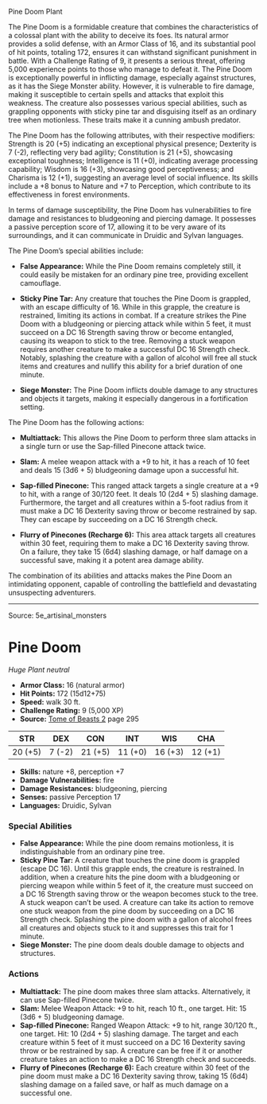 <MonsterName/>Pine Doom</MonsterName>
<CreatureType/>Plant</CreatureType>

<summary>The Pine Doom is a formidable creature that combines the characteristics of a colossal plant with the ability to deceive its foes. Its natural armor provides a solid defense, with an Armor Class of 16, and its substantial pool of hit points, totaling 172, ensures it can withstand significant punishment in battle. With a Challenge Rating of 9, it presents a serious threat, offering 5,000 experience points to those who manage to defeat it. The Pine Doom is exceptionally powerful in inflicting damage, especially against structures, as it has the Siege Monster ability. However, it is vulnerable to fire damage, making it susceptible to certain spells and attacks that exploit this weakness. The creature also possesses various special abilities, such as grappling opponents with sticky pine tar and disguising itself as an ordinary tree when motionless. These traits make it a cunning ambush predator.</summary>

<detail>

The Pine Doom has the following attributes, with their respective modifiers: Strength is 20 (+5) indicating an exceptional physical presence; Dexterity is 7 (-2), reflecting very bad agility; Constitution is 21 (+5), showcasing exceptional toughness; Intelligence is 11 (+0), indicating average processing capability; Wisdom is 16 (+3), showcasing good perceptiveness; and Charisma is 12 (+1), suggesting an average level of social influence. Its skills include a +8 bonus to Nature and +7 to Perception, which contribute to its effectiveness in forest environments.

In terms of damage susceptibility, the Pine Doom has vulnerabilities to fire damage and resistances to bludgeoning and piercing damage. It possesses a passive perception score of 17, allowing it to be very aware of its surroundings, and it can communicate in Druidic and Sylvan languages.

The Pine Doom’s special abilities include:

- **False Appearance:** While the Pine Doom remains completely still, it could easily be mistaken for an ordinary pine tree, providing excellent camouflage.

- **Sticky Pine Tar:** Any creature that touches the Pine Doom is grappled, with an escape difficulty of 16. While in this grapple, the creature is restrained, limiting its actions in combat. If a creature strikes the Pine Doom with a bludgeoning or piercing attack while within 5 feet, it must succeed on a DC 16 Strength saving throw or become entangled, causing its weapon to stick to the tree. Removing a stuck weapon requires another creature to make a successful DC 16 Strength check. Notably, splashing the creature with a gallon of alcohol will free all stuck items and creatures and nullify this ability for a brief duration of one minute.

- **Siege Monster:** The Pine Doom inflicts double damage to any structures and objects it targets, making it especially dangerous in a fortification setting.

The Pine Doom has the following actions:

- **Multiattack:** This allows the Pine Doom to perform three slam attacks in a single turn or use the Sap-filled Pinecone attack twice.

- **Slam:** A melee weapon attack with a +9 to hit, it has a reach of 10 feet and deals 15 (3d6 + 5) bludgeoning damage upon a successful hit.

- **Sap-filled Pinecone:** This ranged attack targets a single creature at a +9 to hit, with a range of 30/120 feet. It deals 10 (2d4 + 5) slashing damage. Furthermore, the target and all creatures within a 5-foot radius from it must make a DC 16 Dexterity saving throw or become restrained by sap. They can escape by succeeding on a DC 16 Strength check.

- **Flurry of Pinecones (Recharge 6):** This area attack targets all creatures within 30 feet, requiring them to make a DC 16 Dexterity saving throw. On a failure, they take 15 (6d4) slashing damage, or half damage on a successful save, making it a potent area damage ability.

The combination of its abilities and attacks makes the Pine Doom an intimidating opponent, capable of controlling the battlefield and devastating unsuspecting adventurers.</detail>



---

Source: 5e_artisinal_monsters

# Pine Doom

*Huge* *Plant* *neutral*

- **Armor Class:** 16 (natural armor)
- **Hit Points:** 172 (15d12+75)
- **Speed:** walk 30 ft.
- **Challenge Rating:** 9 (5,000 XP)
- **Source:** [Tome of Beasts 2](https://koboldpress.com/kpstore/product/tome-of-beasts-2-for-5th-edition) page 295

| STR | DEX | CON | INT | WIS | CHA |
| --- | --- | --- | --- | --- | --- |
| 20 (+5) | 7 (-2) | 21 (+5) | 11 (+0) | 16 (+3) | 12 (+1) |

- **Skills:** nature +8, perception +7
- **Damage Vulnerabilities:** fire
- **Damage Resistances:** bludgeoning, piercing
- **Senses:** passive Perception 17
- **Languages:** Druidic, Sylvan

### Special Abilities

- **False Appearance:** While the pine doom remains motionless, it is indistinguishable from an ordinary pine tree.
- **Sticky Pine Tar:** A creature that touches the pine doom is grappled (escape DC 16). Until this grapple ends, the creature is restrained. In addition, when a creature hits the pine doom with a bludgeoning or piercing weapon while within 5 feet of it, the creature must succeed on a DC 16 Strength saving throw or the weapon becomes stuck to the tree. A stuck weapon can’t be used. A creature can take its action to remove one stuck weapon from the pine doom by succeeding on a DC 16 Strength check. Splashing the pine doom with a gallon of alcohol frees all creatures and objects stuck to it and suppresses this trait for 1 minute.
- **Siege Monster:** The pine doom deals double damage to objects and structures.

### Actions

- **Multiattack:** The pine doom makes three slam attacks. Alternatively, it can use Sap-filled Pinecone twice.
- **Slam:** Melee Weapon Attack: +9 to hit, reach 10 ft., one target. Hit: 15 (3d6 + 5) bludgeoning damage.
- **Sap-filled Pinecone:** Ranged Weapon Attack: +9 to hit, range 30/120 ft., one target. Hit: 10 (2d4 + 5) slashing damage. The target and each creature within 5 feet of it must succeed on a DC 16 Dexterity saving throw or be restrained by sap. A creature can be free if it or another creature takes an action to make a DC 16 Strength check and succeeds.
- **Flurry of Pinecones (Recharge 6):** Each creature within 30 feet of the pine doom must make a DC 16 Dexterity saving throw, taking 15 (6d4) slashing damage on a failed save, or half as much damage on a successful one.




